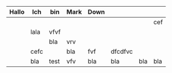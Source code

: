 | Hallo | Ich  | bin  | Mark | Down |         |     |     |
| ----- | ---- | ---- | ---- | ---- | ------- | --- | --- |
|       |      |      |      |      |         |     | cef |
|       | lala | vfvf |      |      |         |     |     |
|       |      | bla  | vrv  |      |         |     |     |
|       | cefc |      | bla  | fvf  | dfcdfvc |     |     |
|       | bla  | test | vfv  | bla  | bla     | bla | bla |
